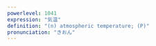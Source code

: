 ```yaml
---
powerlevel: 1041
expression: "気温"
definition: "(n) atmospheric temperature; (P)"
pronunciation: "きおん"
---
```

